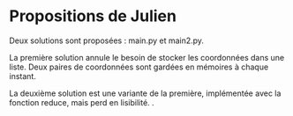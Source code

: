 # Propositions de Julien

Deux solutions sont proposées : main.py et main2.py.

La première solution annule le besoin de stocker les coordonnées dans une liste. Deux paires de coordonnées sont gardées en mémoires à chaque instant.

La deuxième solution est une variante de la première, implémentée avec la fonction reduce, mais perd en lisibilité.
.